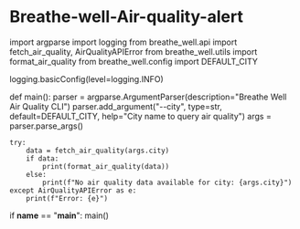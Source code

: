 # Breathe-well-Air-quality-alert
import argparse
import logging
from breathe_well.api import fetch_air_quality, AirQualityAPIError
from breathe_well.utils import format_air_quality
from breathe_well.config import DEFAULT_CITY

logging.basicConfig(level=logging.INFO)

def main():
    parser = argparse.ArgumentParser(description="Breathe Well Air Quality CLI")
    parser.add_argument("--city", type=str, default=DEFAULT_CITY, help="City name to query air quality")
    args = parser.parse_args()

    try:
        data = fetch_air_quality(args.city)
        if data:
            print(format_air_quality(data))
        else:
            print(f"No air quality data available for city: {args.city}")
    except AirQualityAPIError as e:
        print(f"Error: {e}")

if __name__ == "__main__":
    main()
